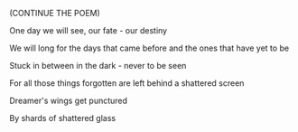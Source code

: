 (CONTINUE THE POEM)

One day we will see, our fate - our destiny

We will long for the days that came before and the ones that have yet to be

Stuck in between in the dark - never to be seen

For all those things forgotten are left behind a shattered screen 

Dreamer's wings get punctured

By shards of shattered glass

